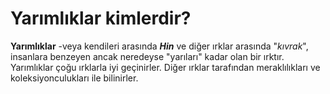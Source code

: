 # Yarımlıklar kimlerdir?
**Yarımlıklar** -veya kendileri arasında _**Hin**_ ve diğer ırklar arasında "_kıvrak_", insanlara benzeyen ancak neredeyse "yarıları" kadar olan bir ırktır. Yarımlıklar çoğu ırklarla iyi geçinirler. Diğer ırklar tarafından meraklılıkları ve koleksiyonculukları ile bilinirler.
